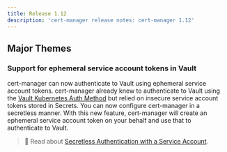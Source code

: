 ```yaml
---
title: Release 1.12
description: 'cert-manager release notes: cert-manager 1.12'
---
```


## Major Themes

### Support for ephemeral service account tokens in Vault

cert-manager can now authenticate to Vault using ephemeral service account
tokens. cert-manager already knew to authenticate to Vault using the [Vault
Kubernetes Auth
Method](https://developer.hashicorp.com/vault/docs/auth/kubernetes) but relied
on insecure service account tokens stored in Secrets. You can now configure
cert-manager in a secretless manner. With this new feature, cert-manager will
create an ephemeral service account token on your behalf and use that to
authenticate to Vault.

> 📖 Read about [Secretless Authentication with a Service Account](../configuration/vault#secretless-authentication-with-a-service-account).
